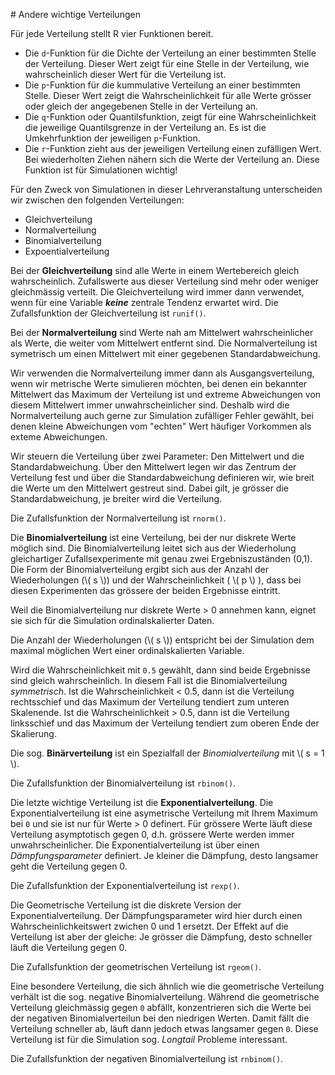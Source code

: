 # Andere wichtige Verteilungen

<div class="alert alert-info" markdown="1">
Für jede Verteilung stellt R vier Funktionen bereit. 

* Die `d`-Funktion für die Dichte der Verteilung an einer bestimmten Stelle der Verteilung. Dieser Wert zeigt für eine Stelle in der Verteilung, wie wahrscheinlich dieser Wert für die Verteilung ist. 
* Die `p`-Funktion für die kummulative Verteilung an einer bestimmten Stelle. Dieser Wert zeigt die Wahrscheinlichkeit für alle Werte grösser oder gleich der angegebenen Stelle in der Verteilung an. 
* Die `q`-Funktion oder Quantilsfunktion, zeigt für eine Wahrscheinlichkeit die jeweilige Quantilsgrenze in der Verteilung an. Es ist die Umkehrfunktion der jeweiligen `p`-Funktion. 
* Die `r`-Funktion zieht aus der jeweiligen Verteilung einen zufälligen Wert. Bei wiederholten Ziehen nähern sich die Werte der Verteilung an. Diese Funktion ist für Simulationen wichtig!
</div>

Für den Zweck von Simulationen in dieser Lehrveranstaltung unterscheiden wir zwischen den folgenden Verteilungen: 

- Gleichverteilung
- Normalverteilung
- Binomialverteilung
- Expoentialverteilung 

Bei der **Gleichverteilung** sind alle Werte in einem Wertebereich gleich wahrscheinlich. Zufallswerte aus dieser Verteilung sind mehr oder weniger gleichmässig verteilt. Die Gleichverteilung wird immer dann verwendet, wenn für eine Variable ***keine*** zentrale Tendenz erwartet wird. Die Zufallsfunktion der Gleichverteilung ist `runif()`.

Bei der **Normalverteilung** sind Werte nah am Mittelwert wahrscheinlicher als Werte, die weiter vom Mittelwert entfernt sind. Die Normalverteilung ist symetrisch um einen Mittelwert mit einer gegebenen Standardabweichung.

Wir verwenden die Normalverteilung immer dann als Ausgangsverteilung, wenn wir metrische Werte simulieren möchten, bei denen ein bekannter Mittelwert das Maximum der Verteilung ist und extreme Abweichungen von diesem Mittelwert immer unwahrscheinlicher sind. Deshalb wird die Normalverteilung auch gerne zur Simulation zufälliger Fehler gewählt, bei denen kleine Abweichungen vom "echten" Wert häufiger Vorkommen als exteme Abweichungen.

Wir steuern die Verteilung über zwei Parameter: Den Mittelwert und die Standardabweichung. Über den Mittelwert legen wir das Zentrum der Verteilung fest und über die Standardabweichung definieren wir, wie breit die Werte um den Mittelwert gestreut sind. Dabei gilt, je grösser die Standardabweichung, je breiter wird die Verteilung. 

<!--
Beispiel für eine Normalverteilung mit \\(\mu = 5 \\) und \\(sd = 3\\).
![Beispiel für eine Normalverteilung mit \\(\mu = 5 \\) und \\(sd = 3\\).]()
-->

Die Zufallsfunktion der Normalverteilung ist `rnorm()`.

Die **Binomialverteilung** ist eine Verteilung, bei der nur diskrete Werte möglich sind. Die Binomialverteilung leitet sich aus der Wiederholung gleichartiger Zufallsexperimente mit genau zwei Ergebniszuständen (0,1). Die Form der Binomialverteilung ergibt sich aus der Anzahl der Wiederholungen (\\( s \\)) und der Wahrscheinlichkeit ( \\( p \\) ), dass bei diesen Experimenten das grössere der beiden Ergebnisse eintritt. 

Weil die Binomialverteilung nur diskrete Werte > 0 annehmen kann, eignet sie sich für die Simulation ordinalskalierter Daten. 

Die Anzahl der Wiederholungen (\\( s \\)) entspricht bei der Simulation dem maximal möglichen Wert einer ordinalskalierten Variable. 

Wird die Wahrscheinlichkeit mit `0.5` gewählt, dann sind beide Ergebnisse sind gleich wahrscheinlich. In diesem Fall ist die Binomialverteilung *symmetrisch*. Ist die Wahrscheinlichkeit < 0.5, dann ist die Verteilung rechtsschief und das Maximum der Verteilung tendiert zum unteren Skalenende. Ist die Wahrscheinlichkeit > 0.5, dann ist die Verteilung linksschief und das Maximum der Verteilung tendiert zum oberen Ende der Skalierung. 

Die sog. **Binärverteilung** ist ein Spezialfall der *Binomialverteilung* mit \\( s = 1 \\).

Die Zufallsfunktion der Binomialverteilung ist `rbinom()`.

Die letzte wichtige Verteilung ist die **Exponentialverteilung**. Die Exponentialverteilung ist eine asymetrische Verteilung mit Ihrem Maximum bei `0` und sie ist nur für Werte > 0 definert. Für grössere Werte läuft diese Verteilung asymptotisch gegen 0, d.h. grössere Werte werden immer unwahrscheinlicher. Die Exponentialverteilung ist über einen *Dämpfungsparameter* definiert. Je kleiner die Dämpfung, desto langsamer geht die Verteilung gegen 0.

Die Zufallsfunktion der Exponentialverteilung ist `rexp()`.

Die Geometrische Verteilung ist die diskrete Version der Exponentialverteilung. Der Dämpfungsparameter wird hier durch einen Wahrscheinlichkeitswert zwichen 0 und 1 ersetzt. Der Effekt auf die Verteilung ist aber der gleiche: Je grösser die Dämpfung, desto schneller läuft die Verteilung gegen 0.

Die Zufallsfunktion der geometrischen Verteilung ist `rgeom()`.

Eine besondere Verteilung, die sich ähnlich wie die geometrische Verteilung verhält ist die sog. negative Binomialverteilung. Während die geometrische Verteilung gleichmässig gegen `0` abfällt, konzentrieren sich die Werte bei der negativen Binomialverteilun bei den niedrigen Werten. Damit fällt die Verteilung schneller ab, läuft dann jedoch etwas langsamer gegen `0`.  Diese Verteilung ist für die Simulation sog. *Longtail* Probleme interessant.

Die Zufallsfunktion der negativen Binomialverteilung ist `rnbinom()`.

$$ $$ 